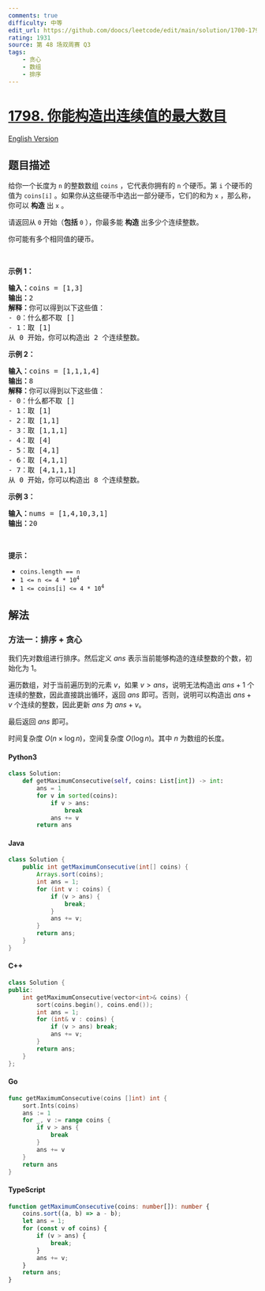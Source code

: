 ```yaml
---
comments: true
difficulty: 中等
edit_url: https://github.com/doocs/leetcode/edit/main/solution/1700-1799/1798.Maximum%20Number%20of%20Consecutive%20Values%20You%20Can%20Make/README.md
rating: 1931
source: 第 48 场双周赛 Q3
tags:
    - 贪心
    - 数组
    - 排序
---
```


<!-- problem:start -->

# [1798. 你能构造出连续值的最大数目](https://leetcode.cn/problems/maximum-number-of-consecutive-values-you-can-make)

[English Version](/solution/1700-1799/1798.Maximum%20Number%20of%20Consecutive%20Values%20You%20Can%20Make/README_EN.md)

## 题目描述

<!-- description:start -->

<p>给你一个长度为 <code>n</code> 的整数数组 <code>coins</code> ，它代表你拥有的 <code>n</code> 个硬币。第 <code>i</code> 个硬币的值为 <code>coins[i]</code> 。如果你从这些硬币中选出一部分硬币，它们的和为 <code>x</code> ，那么称，你可以 <strong>构造</strong> 出 <code>x</code> 。</p>

<p>请返回从 <code>0</code> 开始（<strong>包括</strong> <code>0</code> ），你最多能 <strong>构造</strong> 出多少个连续整数。</p>

<p>你可能有多个相同值的硬币。</p>

<p> </p>

<p><strong>示例 1：</strong></p>

<pre>
<b>输入：</b>coins = [1,3]
<b>输出：</b>2
<strong>解释：</strong>你可以得到以下这些值：
- 0：什么都不取 []
- 1：取 [1]
从 0 开始，你可以构造出 2 个连续整数。</pre>

<p><strong>示例 2：</strong></p>

<pre>
<b>输入：</b>coins = [1,1,1,4]
<b>输出：</b>8
<strong>解释：</strong>你可以得到以下这些值：
- 0：什么都不取 []
- 1：取 [1]
- 2：取 [1,1]
- 3：取 [1,1,1]
- 4：取 [4]
- 5：取 [4,1]
- 6：取 [4,1,1]
- 7：取 [4,1,1,1]
从 0 开始，你可以构造出 8 个连续整数。</pre>

<p><strong>示例 3：</strong></p>

<pre>
<b>输入：</b>nums = [1,4,10,3,1]
<b>输出：</b>20</pre>

<p> </p>

<p><strong>提示：</strong></p>

<ul>
	<li><code>coins.length == n</code></li>
	<li><code>1 <= n <= 4 * 10<sup>4</sup></code></li>
	<li><code>1 <= coins[i] <= 4 * 10<sup>4</sup></code></li>
</ul>

<!-- description:end -->

## 解法

<!-- solution:start -->

### 方法一：排序 + 贪心

我们先对数组进行排序。然后定义 $ans$ 表示当前能够构造的连续整数的个数，初始化为 $1$。

遍历数组，对于当前遍历到的元素 $v$，如果 $v \gt ans$，说明无法构造出 $ans+1$ 个连续的整数，因此直接跳出循环，返回 $ans$ 即可。否则，说明可以构造出 $ans+v$ 个连续的整数，因此更新 $ans$ 为 $ans+v$。

最后返回 $ans$ 即可。

时间复杂度 $O(n \times \log n)$，空间复杂度 $O(\log n)$。其中 $n$ 为数组的长度。

<!-- tabs:start -->

#### Python3

```python
class Solution:
    def getMaximumConsecutive(self, coins: List[int]) -> int:
        ans = 1
        for v in sorted(coins):
            if v > ans:
                break
            ans += v
        return ans
```

#### Java

```java
class Solution {
    public int getMaximumConsecutive(int[] coins) {
        Arrays.sort(coins);
        int ans = 1;
        for (int v : coins) {
            if (v > ans) {
                break;
            }
            ans += v;
        }
        return ans;
    }
}
```

#### C++

```cpp
class Solution {
public:
    int getMaximumConsecutive(vector<int>& coins) {
        sort(coins.begin(), coins.end());
        int ans = 1;
        for (int& v : coins) {
            if (v > ans) break;
            ans += v;
        }
        return ans;
    }
};
```

#### Go

```go
func getMaximumConsecutive(coins []int) int {
	sort.Ints(coins)
	ans := 1
	for _, v := range coins {
		if v > ans {
			break
		}
		ans += v
	}
	return ans
}
```

#### TypeScript

```ts
function getMaximumConsecutive(coins: number[]): number {
    coins.sort((a, b) => a - b);
    let ans = 1;
    for (const v of coins) {
        if (v > ans) {
            break;
        }
        ans += v;
    }
    return ans;
}
```

<!-- tabs:end -->

<!-- solution:end -->

<!-- problem:end -->
